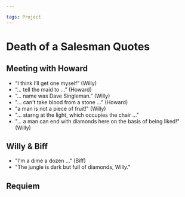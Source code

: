 ```yaml
---

tags: Project 
---
```


# Death of a Salesman Quotes

## Meeting with Howard

- “I think I’ll get one myself” (Willy)
- “… tell the maid to …” (Howard)
- “… name was Dave Singleman.” (Willy)
- "... can't take blood from a stone ..." (Howard)
- "a man is not a piece of fruit!" (Willy)
- "... starng at the light, which occupies the chair ..."
- "... a man can end with diamonds here on the basis of being liked!" (Willy)

## Willy & Biff

- "I'm a dime a dozen ..." (Biff)
- "The jungle is dark but full of diamonds, Willy."

## Requiem

